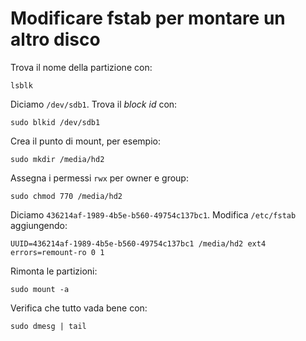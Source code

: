 # Modificare fstab per montare un altro disco

Trova il nome della partizione con:
```
lsblk
```

Diciamo `/dev/sdb1`. Trova il *block id* con:
```
sudo blkid /dev/sdb1
```

Crea il punto di mount, per esempio:
```
sudo mkdir /media/hd2
```

Assegna i permessi `rwx` per owner e group:
```
sudo chmod 770 /media/hd2
```

Diciamo `436214af-1989-4b5e-b560-49754c137bc1`. Modifica `/etc/fstab` aggiungendo:
```
UUID=436214af-1989-4b5e-b560-49754c137bc1 /media/hd2 ext4 errors=remount-ro 0 1
```

Rimonta le partizioni:
```
sudo mount -a
```

Verifica che tutto vada bene con:
```
sudo dmesg | tail
```
